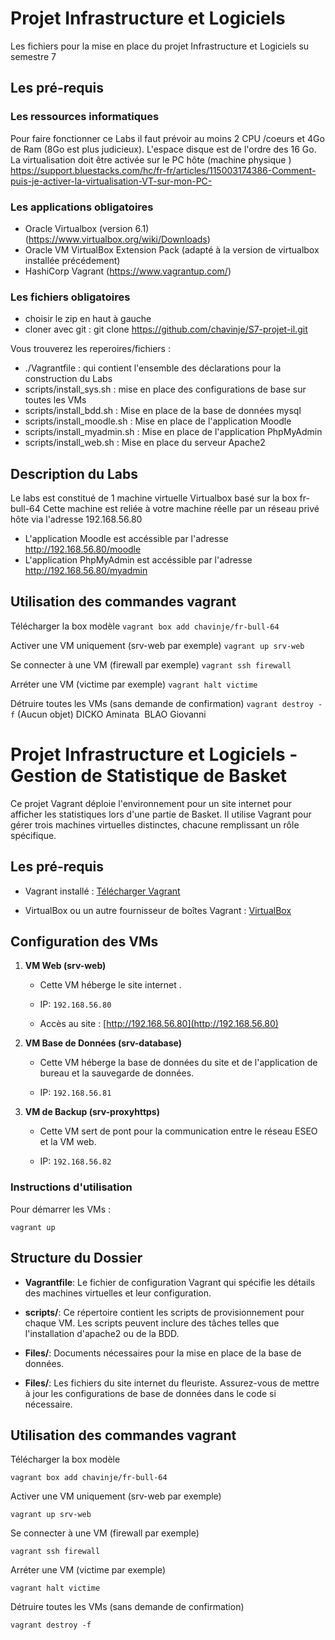 # Projet Infrastructure et Logiciels

Les fichiers pour la mise en place du projet Infrastructure et Logiciels su semestre 7

## Les pré-requis

### Les ressources informatiques

Pour faire fonctionner ce Labs il faut prévoir au moins 2 CPU /coeurs et 4Go de Ram (8Go est plus judicieux). L'espace disque est de l'ordre des 16 Go.
La virtualisation doit être activée sur le PC hôte (machine physique )
<https://support.bluestacks.com/hc/fr-fr/articles/115003174386-Comment-puis-je-activer-la-virtualisation-VT-sur-mon-PC->

### Les applications obligatoires

* Oracle Virtualbox (version 6.1) (<https://www.virtualbox.org/wiki/Downloads>)
* Oracle VM VirtualBox Extension Pack (adapté à la version de virtualbox installée précédement)
* HashiCorp Vagrant (<https://www.vagrantup.com/>)

### Les fichiers obligatoires

* choisir le zip en haut à gauche
* cloner avec git : git clone <https://github.com/chavinje/S7-projet-il.git>

Vous trouverez les reperoires/fichiers :

* ./Vagrantfile : qui contient l'ensemble des déclarations pour la construction du Labs
* scripts/install_sys.sh : mise en place des configurations de base sur toutes les VMs
* scripts/install_bdd.sh : Mise en place de la base de données mysql
* scripts/install_moodle.sh : Mise en place de l'application Moodle
* scripts/install_myadmin.sh : Mise en place de l'application PhpMyAdmin
* scripts/install_web.sh : Mise en place du serveur Apache2

## Description du Labs

Le labs est constitué de 1 machine virtuelle Virtualbox basé sur la box fr-bull-64
Cette machine est reliée à votre machine réelle par un réseau privé hôte via l'adresse 192.168.56.80

* L'application Moodle est accéssible par l'adresse <http://192.168.56.80/moodle>
* L'application PhpMyAdmin est accéssible par l'adresse <http://192.168.56.80/myadmin>

## Utilisation des commandes vagrant

Télécharger la box modèle
    ```vagrant box add chavinje/fr-bull-64```

Activer une VM uniquement (srv-web par exemple)
    ```vagrant up srv-web```

Se connecter à une VM (firewall par exemple)
    ```vagrant ssh firewall```

Arréter une VM (victime par exemple)
    ```vagrant halt victime```

Détruire toutes les VMs (sans demande de confirmation)
    ```vagrant destroy -f```
(Aucun objet)
DICKO Aminata
​
BLAO Giovanni​

# Projet Infrastructure et Logiciels - Gestion de Statistique de Basket

 

Ce projet Vagrant déploie l'environnement pour un site internet pour afficher les statistiques lors d'une partie de Basket. Il utilise Vagrant pour gérer trois machines virtuelles distinctes, chacune remplissant un rôle spécifique.

 

## Les pré-requis

 

- Vagrant installé : [Télécharger Vagrant](https://www.vagrantup.com/downloads)

- VirtualBox ou un autre fournisseur de boîtes Vagrant : [VirtualBox](https://www.virtualbox.org/)

 

## Configuration des VMs

 

1. **VM Web (srv-web)**

 

   - Cette VM héberge le site internet .

   - IP: `192.168.56.80`

   - Accès au site : [http://192.168.56.80](http://192.168.56.80)

 

2. **VM Base de Données (srv-database)**

 

   - Cette VM héberge la base de données du site et de l'application de bureau et la sauvegarde de données.

   - IP: `192.168.56.81`

 

3. **VM de Backup (srv-proxyhttps)**

 

   - Cette VM sert de pont pour la communication entre le réseau ESEO et la VM web.

   - IP: `192.168.56.82`

 



 

### Instructions d'utilisation

 

Pour démarrer les VMs :

`vagrant up`

 

## Structure du Dossier

 

- **Vagrantfile**: Le fichier de configuration Vagrant qui spécifie les détails des machines virtuelles et leur configuration.

 

- **scripts/**: Ce répertoire contient les scripts de provisionnement pour chaque VM. Les scripts peuvent inclure des tâches telles que l'installation d'apache2 ou de la BDD.

 

- **Files/**: Documents nécessaires pour la mise en place de la base de données.

 

- **Files/**: Les fichiers du site internet du fleuriste. Assurez-vous de mettre à jour les configurations de base de données dans le code si nécessaire.

 

## Utilisation des commandes vagrant

 

Télécharger la box modèle

`vagrant box add chavinje/fr-bull-64`

 

Activer une VM uniquement (srv-web par exemple)

`vagrant up srv-web`

 

Se connecter à une VM (firewall par exemple)

`vagrant ssh firewall`

 

Arréter une VM (victime par exemple)

`vagrant halt victime`

 

Détruire toutes les VMs (sans demande de confirmation)

`vagrant destroy -f`
